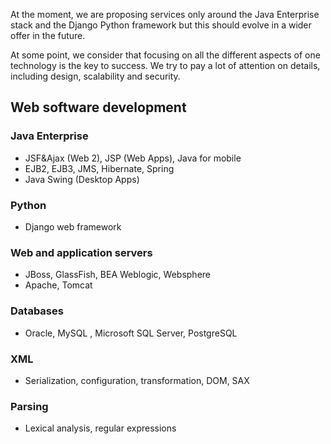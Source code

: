 At the moment, we are proposing services only around the Java Enterprise stack and the Django Python framework but this should evolve in a wider offer in the future.

At some point, we consider that focusing on all the different aspects of one technology is the key to success. We try to pay a lot of attention on details, including design, scalability and security.

  Web software development
------------------------

### Java Enterprise

*   JSF&Ajax (Web 2), JSP (Web Apps), Java for mobile
*   EJB2, EJB3, JMS, Hibernate, Spring
*   Java Swing (Desktop Apps)

### Python

*   Django web framework

### Web and application servers

*   JBoss, GlassFish, BEA Weblogic, Websphere
*   Apache, Tomcat

### Databases

*   Oracle, MySQL , Microsoft SQL Server, PostgreSQL

### XML

*   Serialization, configuration, transformation, DOM, SAX

### Parsing

*   Lexical analysis, regular expressions
